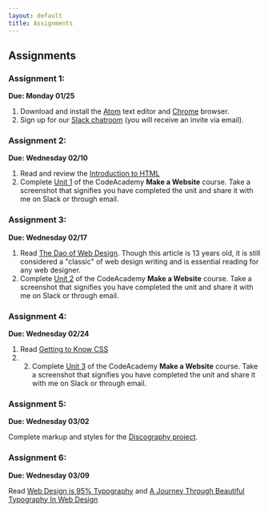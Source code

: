 ```yaml
---
layout: default
title: Assignments
---
```


## Assignments

### Assignment 1:

**Due: Monday 01/25**

1. Download and install the [Atom](https://atom.io/) text editor and [Chrome](https://www.google.com/intl/en/chrome/browser/desktop/index.html) browser.
2. Sign up for our [Slack chatroom](https://dmd1070.slack.com/) (you will receive an invite via email).

### Assignment 2:

**Due: Wednesday 02/10**

1. Read and review the [Introduction to HTML](https://dmd1070.com/lessons/3-html-intro.html)
2. Complete [Unit 1](https://www.codecademy.com/skills/make-a-website) of the CodeAcademy **Make a Website** course. Take a screenshot that signifies you have completed the unit and share it with me on Slack or through email.

### Assignment 3:

**Due: Wednesday 02/17**

1. Read [The Dao of Web Design](http://alistapart.com/article/dao/). Though this article is 13 years old, it is still considered a "classic" of web design writing and is essential reading for any web designer.
2. Complete [Unit 2](https://www.codecademy.com/skills/make-a-website) of the CodeAcademy **Make a Website** course. Take a screenshot that signifies you have completed the unit and share it with me on Slack or through email.

### Assignment 4:

**Due: Wednesday 02/24**

1. Read [Getting to Know CSS](http://learn.shayhowe.com/html-css/getting-to-know-css/)
2. 2. Complete [Unit 3](https://www.codecademy.com/skills/make-a-website) of the CodeAcademy **Make a Website** course. Take a screenshot that signifies you have completed the unit and share it with me on Slack or through email.

### Assignment 5:

**Due: Wednesday 03/02**

Complete markup and styles for the [Discography project](https://dmd1070.com/lessons/5-intermediate-html-css.html#discography-project).

### Assignment 6:

**Due: Wednesday 03/09**

Read [Web Design is 95% Typography](http://ia.net/blog/the-web-is-all-about-typography-period) and [A Journey Through Beautiful Typography In Web Design](http://www.smashingmagazine.com/2013/08/06/beautiful-typography-web-design/)
